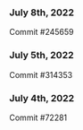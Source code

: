 ### July 8th, 2022

Commit #245659

### July 5th, 2022

Commit #314353


### July 4th, 2022

Commit #72281
